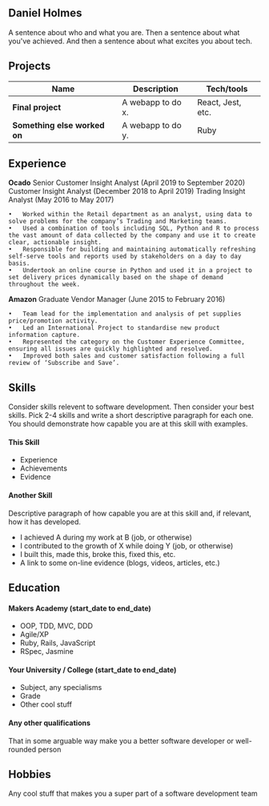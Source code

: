 ## Daniel Holmes

A sentence about who and what you are. Then a sentence about what you've achieved. And then a sentence about what excites you about tech.

## Projects

| Name                         | Description       | Tech/tools        |
| ---------------------------- | ----------------- | ----------------- |
| **Final project**            | A webapp to do x. | React, Jest, etc. |
| **Something else worked on** | A webapp to do y. | Ruby              |

## Experience

**Ocado**
Senior Customer Insight Analyst (April 2019 to September 2020)
Customer Insight Analyst (December 2018 to April 2019)
Trading Insight Analyst (May 2016 to May 2017)

	•	Worked within the Retail department as an analyst, using data to solve problems for the company’s Trading and Marketing teams. 
	•	Used a combination of tools including SQL, Python and R to process the vast amount of data collected by the company and use it to create clear, actionable insight.
	•	Responsible for building and maintaining automatically refreshing self-serve tools and reports used by stakeholders on a day to day basis.
	•	Undertook an online course in Python and used it in a project to set delivery prices dynamically based on the shape of demand throughout the week.

**Amazon** 
Graduate Vendor Manager (June 2015 to February 2016)

	•	Team lead for the implementation and analysis of pet supplies price/promotion activity.
	•	Led an International Project to standardise new product information capture.
	•	Represented the category on the Customer Experience Committee, ensuring all issues are quickly highlighted and resolved.
	•	Improved both sales and customer satisfaction following a full review of ‘Subscribe and Save’.

## Skills

Consider skills relevent to software development. Then consider your best skills. Pick 2-4 skills and write a short descriptive paragraph for each one. You should demonstrate how capable you are at this skill with examples.

#### This Skill

- Experience
- Achievements
- Evidence

#### Another Skill

Descriptive paragraph of how capable you are at this skill and, if relevant, how it has developed.

- I achieved A during my work at B (job, or otherwise)
- I contributed to the growth of X while doing Y (job, or otherwise)
- I built this, made this, broke this, fixed this, etc.
- A link to some on-line evidence (blogs, videos, articles, etc.)

## Education

#### Makers Academy (start_date to end_date)

- OOP, TDD, MVC, DDD
- Agile/XP
- Ruby, Rails, JavaScript
- RSpec, Jasmine

#### Your University / College (start_date to end_date)

- Subject, any specialisms
- Grade
- Other cool stuff

#### Any other qualifications

That in some arguable way make you a better software developer or well-rounded person

## Hobbies

Any cool stuff that makes you a super part of a software development team
